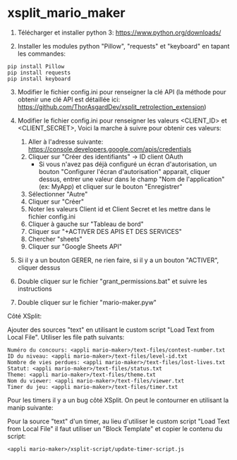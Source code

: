 # xsplit_mario_maker

1. Télécharger et installer python 3:
https://www.python.org/downloads/

2. Installer les modules python "Pillow", "requests" et "keyboard" en tapant les commandes:
```
pip install Pillow
pip install requests
pip install keyboard
```

3. Modifier le fichier config.ini pour renseigner la clé API (la méthode pour obtenir une clé API est détaillée ici: https://github.com/ThorAsgardDev/xsplit_retrolection_extension)

4. Modifier le fichier config.ini pour renseigner les valeurs <CLIENT_ID> et <CLIENT_SECRET>, Voici la marche à suivre pour obtenir ces valeurs:
   1. Aller à l'adresse suivante: https://console.developers.google.com/apis/credentials
   2. Cliquer sur "Créer des identifiants" -> ID client OAuth
      - Si vous n'avez pas déjà configuré un écran d'autorisation, un bouton "Configurer l'écran d'autorisation" apparait, cliquer dessus, entrer une valeur dans le champ "Nom de l'application" (ex: MyApp) et cliquer sur le bouton "Enregistrer"
   3. Sélectionner "Autre"
   4. Cliquer sur "Créer"
   5. Noter les valeurs Client id et Client Secret et les mettre dans le fichier config.ini
   6. Cliquer à gauche sur "Tableau de bord"
   7. Cliquer sur "+ACTIVER DES APIS ET DES SERVICES"
   8. Chercher "sheets"
   9. Cliquer sur "Google Sheets API"
  10. Si il y a un bouton GERER, ne rien faire, si il y a un bouton "ACTIVER", cliquer dessus

5. Double cliquer sur le fichier "grant_permissions.bat" et suivre les instructions

6. Double cliquer sur le fichier "mario-maker.pyw"


Côté XSplit:

Ajouter des sources "text" en utilisant le custom script "Load Text from Local File".
Utiliser les file path suivants:

```
Numéro du concours: <appli mario-maker>/text-files/contest-number.txt
ID du niveau: <appli mario-maker>/text-files/level-id.txt
Nombre de vies perdues: <appli mario-maker>/text-files/lost-lives.txt
Statut: <appli mario-maker>/text-files/status.txt
Theme: <appli mario-maker>/text-files/theme.txt
Nom du viewer: <appli mario-maker>/text-files/viewer.txt
Timer du jeu: <appli mario-maker>/text-files/timer.txt
```

Pour les timers il y a un bug côté XSplit. On peut le contourner en utilisant la manip suivante:

Pour la source "text" d'un timer, au lieu d'utiliser le custom script "Load Text from Local File" il faut utiliser un "Block Template" et copier le contenu du script:
```
<appli mario-maker>/xsplit-script/update-timer-script.js
```
